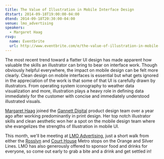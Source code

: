 ```yaml
---
title: The Value of Illustration in Mobile Interface Design
dtstart: 2014-09-18T19:00:00-04:00
dtend: 2014-09-18T20:30:00-04:00
venue: lmo_advertising
speakers:
  - Margaret Haag
rsvp:
  name: Eventbrite
  url: http://www.eventbrite.com/e/the-value-of-illustration-in-mobile-interface-design-tickets-12975266371
---
```


The most recent trend toward a flatter UI design has made apparent how valuable the skills an illustrator can bring to bear on interface work. Though obviously helpful everywhere, the impact on mobile design can be felt more clearly. Clean design on mobile interfaces is essential but what gets ignored in the appreciation of the work is that some of that UI is carefully drawn by illustrators. From operating system iconography to weather data visualization and more, illustration plays a heavy role in defining data immediately for the customer with concise and immediately understood illustrated visuals.

[Margaret Haag](https://twitter.com/mhstudios) joined the [Gannett Digital](https://twitter.com/gannettdigital) product design team over a year ago after working predominantly in print design. Her top notch illustrator skills and clean aesthetic won her a spot on the mobile design team where she evangelizes the strengths of Illustration in mobile UI.

This month, we'll be meeting at [LMO Advertising](http://www.lmo.com/), just a short walk from either the [Rosslyn](http://wmata.com/rail/station_detail.cfm?station_id=41) and [Court House](http://wmata.com/rail/station_detail.cfm?station_id=96) Metro stops on the Orange and Silver Lines. LMO has also generously offered to sponsor food and drinks for everyone, so come out early to grab a bite and a drink and get settled in!